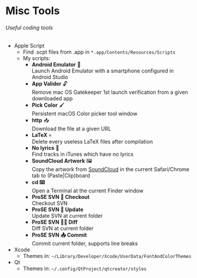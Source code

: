 # Misc Tools
###### Useful coding tools

- Apple Script
  - Find .scpt files from .app in `*.app/Contents/Resources/Scripts`
  - My scripts:
    - **Android Emulator** 🤖<br>
      Launch Android Emulator with a smartphone configured in Android Studio
    - **App Valider** 🔓<br>
      Remove mac OS Gatekeeper 1st launch verification from a given downloaded app
    - **Pick Color** 🖌<br>
      Persistent macOS Color picker tool window
    - **http** 📥<br>
      Download the file at a given URL
    - **LaTeX** 💀<br>
      Delete every useless LaTeX files after compilation
    - **No lyrics** 💬<br>
      Find tracks in iTunes which have no lyrics
    - **SoundCloud Artwork** 🖼<br>
      Copy the artwork from [SoundCloud](http://soundcloud.com) in the current Safari/Chrome tab to (Paste|Clip)board
    - **cd ⌨️**<br>
      Open a Terminal at the current Finder window
    - **ProSE SVN 📲 Checkout**<br>
      Checkout SVN
    - **ProSE SVN 🔄 Update**<br>
      Update SVN at current folder
    - **ProSE SVN ✍🏼 Diff**<br>
      Diff SVN at current folder
    - **ProSE SVN 📤 Commit**<br>
      Commit current folder, supports line breaks
- Xcode
  - Themes in: `~/Library/Developer/Xcode/UserData/FontAndColorThemes`
- Qt
  - Themes in: `~/.config/QtProject/qtcreator/styles`

